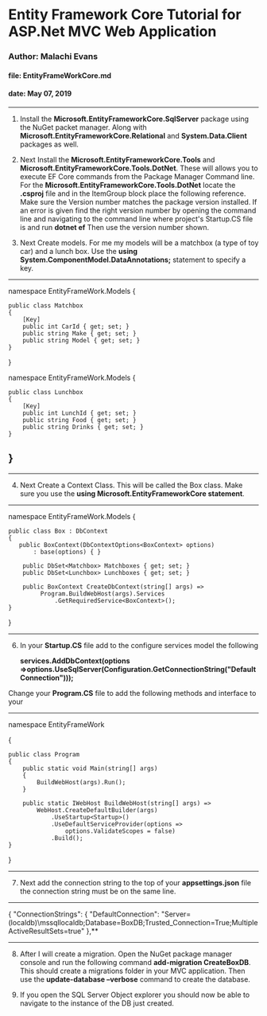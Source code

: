 # Entity Framework Core Tutorial for ASP.Net MVC Web Application 

### Author: Malachi Evans

#### file: EntityFrameWorkCore.md

#### date: May 07, 2019

------------------------------

1. Install the **Microsoft.EntityFrameworkCore.SqlServer** package using the NuGet packet manager. Along with **Microsoft.EntityFrameworkCore.Relational** and **System.Data.Client** packages as well.  

2. Next Install the **Microsoft.EntityFrameworkCore.Tools** and 
**Microsoft.EntityFrameworkCore.Tools.DotNet**. These will allows you to execute EF Core commands from the Package Manager Command line. For the **Microsoft.EntityFrameworkCore.Tools.DotNet** locate the **<projectname>.csproj** file and in the ItemGroup block place the following reference. 
**<DotNetCliToolReference Include="Microsoft.EntityFrameworkCore.Tools.DotNet" Version="2.2.4" />**
 Make sure the Version number matches the package version installed. If an error is given find the right version number by opening the command line and navigating to the command line where project's Startup.CS file is and run **dotnet ef** Then use the version number shown.

 3. Next Create models. For me my models will be a matchbox (a type of toy car) and a lunch box.  Use the **using System.ComponentModel.DataAnnotations;**
statement to specify a key. 

---
namespace EntityFrameWork.Models
{
    
    public class Matchbox
    {
        [Key]
        public int CarId { get; set; }
        public string Make { get; set; }
        public string Model { get; set; }
    }
}

namespace EntityFrameWork.Models
{
    
    public class Lunchbox
    {
        [Key]
        public int LunchId { get; set; }
        public string Food { get; set; }
        public string Drinks { get; set; }
    }
}
---
---

4. Next Create a Context Class. This will be called the Box class. Make sure you use the 
**using Microsoft.EntityFrameworkCore statement**. 
---
namespace EntityFrameWork.Models
{
    
    public class Box : DbContext 
    {
       public BoxContext(DbContextOptions<BoxContext> options)
           : base(options) { }

        public DbSet<Matchbox> Matchboxes { get; set; }
        public DbSet<Lunchbox> Lunchboxes { get; set; }

        public BoxContext CreateDbContext(string[] args) =>
             Program.BuildWebHost(args).Services
                 .GetRequiredService<BoxContext>();
    }
}

----------------
6. In your **Startup.CS** file add to the configure services model the following

    **services.AddDbContext<BoxContext>(options =>options.UseSqlServer(Configuration.GetConnectionString("DefaultConnection")));**

Change your **Program.CS** file to add the following methods and interface to your 

---
namespace EntityFrameWork

{
    
    public class Program
    {
        public static void Main(string[] args)
        {
            BuildWebHost(args).Run();
        }

        public static IWebHost BuildWebHost(string[] args) =>
            WebHost.CreateDefaultBuilder(args)
                .UseStartup<Startup>()
                .UseDefaultServiceProvider(options =>
                    options.ValidateScopes = false)
                .Build();
    }
}

------

7. Next add the connection string to the top of your **appsettings.json** file the connection string must be on the same line.

---
{
  "ConnectionStrings": {
    "DefaultConnection": "Server=(localdb)\\mssqllocaldb;Database=BoxDB;Trusted_Connection=True;MultipleActiveResultSets=true"
  },**

---

8. After I will create a migration. Open the NuGet package manager console and run the following command **add-migration CreateBoxDB**. This should create a migrations folder in your MVC application. Then use the **update-database –verbose** command to create the database. 

9. If you open the SQL Server Object explorer you should now be able to navigate to the instance of the DB just created. 

